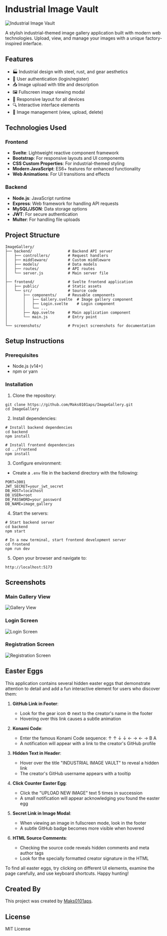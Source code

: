 # Industrial Image Vault

![Industrial Image Vault](./screenshots/Preview.PNG)

A stylish industrial-themed image gallery application built with modern web technologies. Upload, view, and manage your images with a unique factory-inspired interface.

## Features

- 🏭 Industrial design with steel, rust, and gear aesthetics
- 🔐 User authentication (login/register)
- 📤 Image upload with title and description
- 🖼️ Fullscreen image viewing modal
- 📱 Responsive layout for all devices
- 🔍 Interactive interface elements
- 💾 Image management (view, upload, delete)

## Technologies Used

### Frontend
- **Svelte**: Lightweight reactive component framework
- **Bootstrap**: For responsive layouts and UI components
- **CSS Custom Properties**: For industrial-themed styling
- **Modern JavaScript**: ES6+ features for enhanced functionality
- **Web Animations**: For UI transitions and effects

### Backend
- **Node.js**: JavaScript runtime
- **Express**: Web framework for handling API requests
- **MySQL/JSON**: Data storage options
- **JWT**: For secure authentication
- **Multer**: For handling file uploads

## Project Structure

```
ImageGallery/
├── backend/                # Backend API server
│   ├── controllers/        # Request handlers
│   ├── middleware/         # Custom middleware
│   ├── models/             # Data models
│   ├── routes/             # API routes
│   └── server.js           # Main server file
│
├── frontend/               # Svelte frontend application
│   ├── public/             # Static assets
│   └── src/                # Source code
│       ├── components/     # Reusable components
│       │   ├── Gallery.svelte  # Image gallery component
│       │   ├── Login.svelte    # Login component
│       │   └── ...
│       ├── App.svelte      # Main application component
│       └── main.js         # Entry point
│
└── screenshots/            # Project screenshots for documentation
```

## Setup Instructions

### Prerequisites
- Node.js (v14+)
- npm or yarn

### Installation

1. Clone the repository:
```
git clone https://github.com/Maks0101aps/ImageGallery.git
cd ImageGallery
```

2. Install dependencies:
```
# Install backend dependencies
cd backend
npm install

# Install frontend dependencies
cd ../frontend
npm install
```

3. Configure environment:
- Create a `.env` file in the backend directory with the following:
```
PORT=3001
JWT_SECRET=your_jwt_secret
DB_HOST=localhost
DB_USER=root
DB_PASSWORD=your_password
DB_NAME=image_gallery
```

4. Start the servers:
```
# Start backend server
cd backend
npm start

# In a new terminal, start frontend development server
cd frontend
npm run dev
```

5. Open your browser and navigate to:
```
http://localhost:5173
```

## Screenshots

### Main Gallery View
![Gallery View](./screenshots/Preview.PNG)

### Login Screen
![Login Screen](./screenshots/Login-Preview.PNG)

### Registration Screen
![Registration Screen](./screenshots/Register-Preview.PNG)

## Easter Eggs

This application contains several hidden easter eggs that demonstrate attention to detail and add a fun interactive element for users who discover them:

1. **GitHub Link in Footer**: 
   - Look for the gear icon ⚙️ next to the creator's name in the footer
   - Hovering over this link causes a subtle animation

2. **Konami Code**:
   - Enter the famous Konami Code sequence: ↑ ↑ ↓ ↓ ← → ← → B A
   - A notification will appear with a link to the creator's GitHub profile

3. **Hidden Text in Header**:
   - Hover over the title "INDUSTRIAL IMAGE VAULT" to reveal a hidden link
   - The creator's GitHub username appears with a tooltip 

4. **Click Counter Easter Egg**:
   - Click the "UPLOAD NEW IMAGE" text 5 times in succession
   - A small notification will appear acknowledging you found the easter egg

5. **Secret Link in Image Modal**:
   - When viewing an image in fullscreen mode, look in the footer
   - A subtle GitHub badge becomes more visible when hovered

6. **HTML Source Comments**:
   - Checking the source code reveals hidden comments and meta author tags
   - Look for the specially formatted creator signature in the HTML

To find all easter eggs, try clicking on different UI elements, examine the page carefully, and use keyboard shortcuts. Happy hunting!

## Created By

This project was created by [Maks0101aps](https://github.com/Maks0101aps).

## License

MIT License